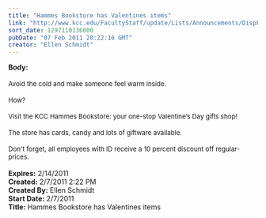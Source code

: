 ```yaml
---
title: "Hammes Bookstore has Valentines items"
link: "http://www.kcc.edu/FacultyStaff/update/Lists/Announcements/DispForm.aspx?ID=107"
sort_date: 1297110136000
pubDate: "07 Feb 2011 20:22:16 GMT"
creator: "Ellen Schmidt"
---
```


<div><b>Body:</b> <div class=ExternalClassFD8537F2488E44248BA8BCD8BD5B33B4>
<div> </div>
<div><font size=2>Avoid the cold and make someone feel warm inside.</font></div>
<div><font size=2></font> </div>
<div><font size=2>How? </font></div>
<div><font size=2></font> </div>
<div><font size=2>Visit the KCC Hammes Bookstore: your one-stop Valentine’s Day gifts shop! </font></div>
<div><font size=2></font> </div>
<div><font size=2>The store has cards, candy and lots of giftware available. </font></div>
<div><font size=2></font> </div>
<div><font size=2>Don't forget, all employees with ID receive a 10 percent discount off regular-prices.</font></div>
<div> </div></div></div>
<div><b>Expires:</b> 2/14/2011</div>
<div><b>Created:</b> 2/7/2011 2:22 PM</div>
<div><b>Created By:</b> Ellen Schmidt</div>
<div><b>Start Date:</b> 2/7/2011</div>
<div><b>Title:</b> Hammes Bookstore has Valentines items</div>
